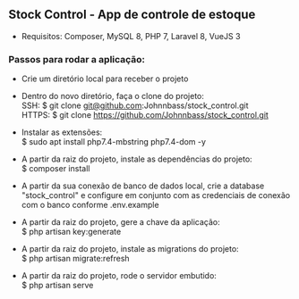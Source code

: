 ## Stock Control - App de controle de estoque

- Requisitos: Composer, MySQL 8, PHP 7, Laravel 8, VueJS 3

### Passos para rodar a aplicação:

- Crie um diretório local para receber o projeto

- Dentro do novo diretório, faça o clone do projeto:<br>
  SSH: $ git clone git@github.com:Johnnbass/stock_control.git<br>
  HTTPS: $ git clone https://github.com/Johnnbass/stock_control.git

- Instalar as extensões:<br>
  $ sudo apt install php7.4-mbstring php7.4-dom -y

- A partir da raiz do projeto, instale as dependências do projeto:<br>
  $ composer install

- A partir da sua conexão de banco de dados local, crie a database "stock_control" e configure em conjunto com as credenciais de conexão com o banco conforme .env.example

- A partir da raiz do projeto, gere a chave da aplicação:<br>
  $ php artisan key:generate

- A partir da raiz do projeto, instale as migrations do projeto:<br>
  $ php artisan migrate:refresh

- A partir da raiz do projeto, rode o servidor embutido:<br>
  $ php artisan serve